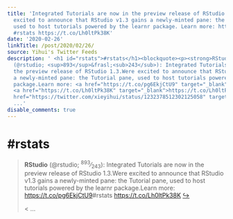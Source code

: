 ```yaml
---
title: 'Integrated Tutorials are now in the preview release of RStudio 1.3. We’re
  excited to announce that RStudio v1.3 gains a newly-minted pane: the Tutorial pane,
  used to host tutorials powered by the learnr package. Learn more: https://t.co/pg6EkjCtU9
  #rstats https://t.co/Lh0ltPk38K'
date: '2020-02-26'
linkTitle: /post/2020/02/26/
source: Yihui's Twitter Feeds
description: ' <h1 id="rstats">#rstats</h1><blockquote><p><strong>RStudio</strong>
  (@rstudio; <sup>893</sup>&frasl;<sub>243</sub>): Integrated Tutorials are now in
  the preview release of RStudio 1.3.Were excited to announce that RStudio v1.3 gains
  a newly-minted pane: the Tutorial pane, used to host tutorials powered by the learnr
  package.Learn more: <a href="https://t.co/pg6EkjCtU9" target="_blank">https://t.co/pg6EkjCtU9</a>#rstats
  <a href="https://t.co/Lh0ltPk38K" target="_blank">https://t.co/Lh0ltPk38K</a> <a
  href="https://twitter.com/xieyihui/status/1232378512302125058" target="_blank">&#8618;</a></p><
  ...'
disable_comments: true
---
```

 <h1 id="rstats">#rstats</h1><blockquote><p><strong>RStudio</strong> (@rstudio; <sup>893</sup>&frasl;<sub>243</sub>): Integrated Tutorials are now in the preview release of RStudio 1.3.Were excited to announce that RStudio v1.3 gains a newly-minted pane: the Tutorial pane, used to host tutorials powered by the learnr package.Learn more: <a href="https://t.co/pg6EkjCtU9" target="_blank">https://t.co/pg6EkjCtU9</a>#rstats <a href="https://t.co/Lh0ltPk38K" target="_blank">https://t.co/Lh0ltPk38K</a> <a href="https://twitter.com/xieyihui/status/1232378512302125058" target="_blank">&#8618;</a></p>< ...